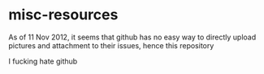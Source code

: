 misc-resources
==============

As of 11 Nov 2012, it seems that github has no easy way to directly upload pictures and attachment to their issues, hence this repository

I fucking hate github 